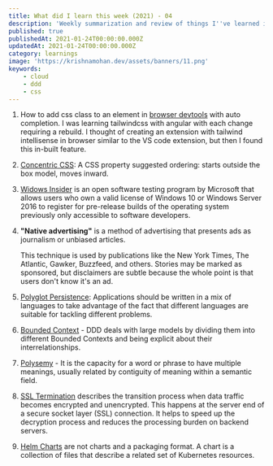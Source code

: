 ```yaml
---
title: What did I learn this week (2021) - 04
description: 'Weekly summarization and review of things I''ve learned in the fourth week of January 2021'
published: true
publishedAt: 2021-01-24T00:00:00.000Z
updatedAt: 2021-01-24T00:00:00.000Z
category: learnings
image: 'https://krishnamohan.dev/assets/banners/11.png'
keywords: 
    - cloud
    - ddd
    - css
---
```


1. How to add css class to an element in [browser devtools](https://developers.google.com/web/tools/chrome-devtools/css#classes) with auto completion. I was learning tailwindcss with angular with each change requiring a rebuild. I thought of creating an extension with tailwind intellisense in browser similar to the VS code extension, but then I found this in-built feature.

2. [Concentric CSS](https://rhodesmill.org/brandon/2011/concentric-css/): A CSS property suggested ordering: starts outside the box model, moves inward.

3. [Widows Insider](https://en.wikipedia.org/wiki/Windows_Insider) is an open software testing program by Microsoft that allows users who own a valid license  of Windows 10 or Windows Server 2016 to register for pre-release builds of the operating system previously only accessible to software developers.

4. **"Native advertising"** is a method of advertising that presents ads as journalism or unbiased articles.

    This technique is used by publications like the New York Times, The Atlantic, Gawker, Buzzfeed, and others. Stories may be marked as sponsored, but disclaimers are subtle because the whole point is that users don't know it's an ad.
5. [Polyglot Persistence](https://martinfowler.com/bliki/PolyglotPersistence.html): Applications should be written in a mix of languages to take advantage of the fact that different languages are suitable for tackling different problems. 
6. [Bounded Context](https://martinfowler.com/bliki/BoundedContext.html) - DDD deals with large models by dividing them into different Bounded Contexts and being explicit about their interrelationships.

7. [Polysemy](https://en.wikipedia.org/wiki/Polysemy) - It is the capacity for a word or phrase to have multiple meanings, usually related by contiguity of meaning within a semantic field.
8. [SSL Termination](https://avinetworks.com/glossary/ssl-termination/) describes the transition process when data traffic becomes encrypted and unencrypted. This happens at the server end of a secure socket layer (SSL) connection. It helps to speed up the decryption process and reduces the processing burden on backend servers.
9. [Helm Charts](https://helm.sh/docs/topics/charts/) are not charts and a packaging format. A chart is a collection of files that describe a related set of Kubernetes resources. 
